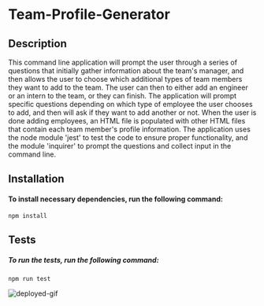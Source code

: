 # Team-Profile-Generator

## Description

This command line application will prompt the user through a series of questions that initially gather information about the team's manager, and then allows the user to choose which additional types of team members they want to add to the team. The user can then to either add an engineer or an intern to the team, or they can finish. The application will prompt specific questions depending on which type of employee the user chooses to add, and then will ask if they want to add another or not. When the user is done adding employees, an HTML file is populated with other HTML files that contain each team member's profile information. The application uses the node module 'jest' to test the code to ensure proper functionality, and the module 'inquirer' to prompt the questions and collect input  in the command line.

## Installation
#### To install necessary dependencies, run the following command:
```
npm install
```

## Tests
##### To run the tests, run the following command:
```
npm run test
```


![deployed-gif](/assets/images/deployed.gif)
